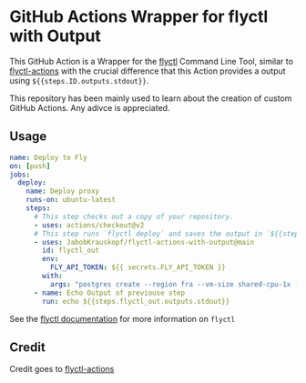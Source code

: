 # GitHub Actions Wrapper for flyctl with Output

This GitHub Action is a Wrapper for the [flyctl](https://github.com/superfly/flyctl) Command Line Tool, similar to [flyctl-actions](https://github.com/superfly/flyctl-actions) with the crucial difference that this Action provides a output using `${{steps.ID.outputs.stdout}}`.

This repository has been mainly used to learn about the creation of custom GitHub Actions. Any adivce is appreciated.

## Usage

```yaml
name: Deploy to Fly
on: [push]
jobs:
  deploy:
    name: Deploy proxy
    runs-on: ubuntu-latest
    steps:
      # This step checks out a copy of your repository.
      - uses: actions/checkout@v2
      # This step runs `flyctl deploy` and saves the output in `${{steps.ID.flyctl_out.stdout}}`.
      - uses: JabobKrauskopf/flyctl-actions-with-output@main
        id: flyctl_out
        env:
          FLY_API_TOKEN: ${{ secrets.FLY_API_TOKEN }}
        with:
          args: "postgres create --region fra --vm-size shared-cpu-1x --initial-cluster-size 1 --volume-size 1"
      - name: Echo Output of previouse step
        run: echo ${{steps.flyctl_out.outputs.stdout}}
```

See the [flyctl documentation](https://fly.io/docs/flyctl/) for more information on `flyctl`

## Credit

Credit goes to [flyctl-actions](https://github.com/superfly/flyctl-actions)
